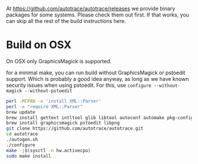 At https://github.com/autotrace/autotrace/releases we provide binary packages for some systems. Please check them out first. If that works, you can skip all the rest of the build instructions here.

Build on OSX
============
On OSX only GraphicsMagick is supported.

for a minimal make, you can run build without GraphicsMagick or pstoedit
support.  Which is probably a good idea anyway, as long as we have known
security issues when using pstoedit.  For this, use `configure --without-magick
--without-pstoedit`

```sh
perl -MCPAN -e 'install XML::Parser'
perl -e "require XML::Parser"
brew update
brew install gettext intltool glib libtool autoconf automake pkg-config
brew install graphicsmagick pstoedit libpng
git clone https://github.com/autotrace/autotrace.git
cd autotrace
./autogen.sh
./configure
make -j$(sysctl -n hw.activecpu)
sudo make install
```

